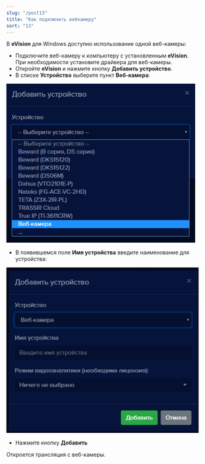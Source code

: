 ```yaml
---
slug: "/post13"
title: "Как подключить вебкамеру"
sort: "13"
---
```


В **eVision** для Windows доступно использование одной веб-камеры:

- Подключите веб-камеру к компьютеру с установленным **eVision**. При необходимости установите драйвера для веб-камеры.
- Откройте **eVision** и нажмите кнопку **Добавить устройство**. 
- В списке **Устройство** выберите пункт **Веб-камера**:

![](images/Aspose.Words.374291bc-21e0-4dc1-8208-7b6db552d3f3.104.png)

- В появившемся поле **Имя устройства** введите наименование для устройства:

![](images/Screenshot_177.png) 

- Нажмите кнопку **Добавить**

Откроется трансляция с веб-камеры.